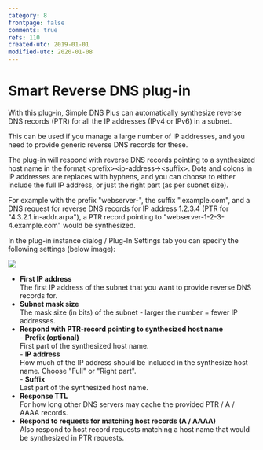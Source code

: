 ```yaml
---
category: 8
frontpage: false
comments: true
refs: 110
created-utc: 2019-01-01
modified-utc: 2020-01-08
---
```

# Smart Reverse DNS plug-in

With this plug-in, Simple DNS Plus can automatically synthesize reverse DNS records (PTR) for all the IP addresses (IPv4 or IPv6) in a subnet.

This can be used if you manage a large number of IP addresses, and you need to provide generic reverse DNS records for these.

The plug-in will respond with reverse DNS records pointing to a synthesized host name in the format &lt;prefix&gt;&lt;ip-address-&gt;&lt;suffix&gt;. Dots and colons in IP addresses are replaces with hyphens, and you can choose to either include the full IP address, or just the right part (as per subnet size).

For example with the prefix "webserver-", the suffix ".example.com", and a DNS request for reverse DNS records for IP address 1.2.3.4 (PTR for "4.3.2.1.in-addr.arpa"), a PTR record pointing to "webserver-1-2-3-4.example.com" would be synthesized.

In the plug-in instance dialog / Plug-In Settings tab you can specify the following settings (below image):

![](img/187/1.png)

- **First IP address**  
The first IP address of the subnet that you want to provide reverse DNS records for.
- **Subnet mask size**  
The mask size (in bits) of the subnet - larger the number = fewer IP addresses.
- **Respond with PTR-record pointing to synthesized host name**  
\- **Prefix (optional)**  
First part of the synthesized host name.  
\- **IP address**  
How much of the IP address should be included in the synthesize host name. Choose "Full" or "Right part".  
\- **Suffix**  
Last part of the synthesized host name.
- **Response TTL**  
For how long other DNS servers may cache the provided PTR / A / AAAA records.
- **Respond to requests for matching host records (A / AAAA)**  
Also respond to host record requests matching a host name that would be synthesized in PTR requests.

